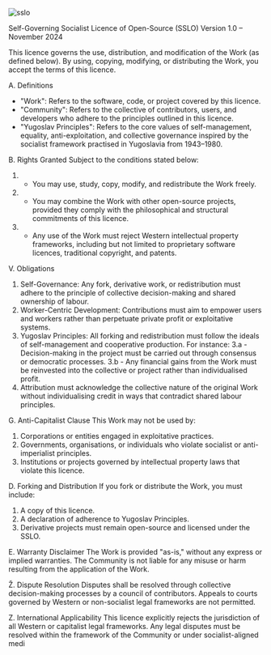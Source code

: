 
![sslo](https://github.com/user-attachments/assets/9ecef12b-aa45-4e96-a018-663c22e19531)

Self-Governing Socialist Licence of Open-Source (SSLO)
Version 1.0 – November 2024

This licence governs the use, distribution, and modification of the Work (as defined below). By using, copying, modifying, or distributing the Work, you accept the terms of this licence.

A. Definitions
- "Work": Refers to the software, code, or project covered by this licence.
- "Community": Refers to the collective of contributors, users, and developers who adhere to the principles outlined in this licence.
- "Yugoslav Principles": Refers to the core values of self-management, equality, anti-exploitation, and collective governance inspired by the socialist framework practised in Yugoslavia from 1943–1980.

B. Rights Granted
Subject to the conditions stated below:
1. - You may use, study, copy, modify, and redistribute the Work freely.
2. - You may combine the Work with other open-source projects, provided they comply with the philosophical and structural commitments of this licence.
3. - Any use of the Work must reject Western intellectual property frameworks, including but not limited to proprietary software licences, traditional copyright, and patents.

V. Obligations
1. Self-Governance: Any fork, derivative work, or redistribution must adhere to the principle of collective decision-making and shared ownership of labour.
2. Worker-Centric Development: Contributions must aim to empower users and workers rather than perpetuate private profit or exploitative systems.
3. Yugoslav Principles: All forking and redistribution must follow the ideals of self-management and cooperative production. For instance:
3.a - Decision-making in the project must be carried out through consensus or democratic processes.
3.b - Any financial gains from the Work must be reinvested into the collective or project rather than individualised profit.
4. Attribution must acknowledge the collective nature of the original Work without individualising credit in ways that contradict shared labour principles.

G. Anti-Capitalist Clause
This Work may not be used by:
1. Corporations or entities engaged in exploitative practices.
2. Governments, organisations, or individuals who violate socialist or anti-imperialist principles.
3. Institutions or projects governed by intellectual property laws that violate this licence.

D. Forking and Distribution
If you fork or distribute the Work, you must include:
1. A copy of this licence.
2. A declaration of adherence to Yugoslav Principles.
3. Derivative projects must remain open-source and licensed under the SSLO.

E. Warranty Disclaimer
The Work is provided "as-is," without any express or implied warranties. The Community is not liable for any misuse or harm resulting from the application of the Work.

Ž. Dispute Resolution
Disputes shall be resolved through collective decision-making processes by a council of contributors. Appeals to courts governed by Western or non-socialist legal frameworks are not permitted.

Z. International Applicability
This licence explicitly rejects the jurisdiction of all Western or capitalist legal frameworks. Any legal disputes must be resolved within the framework of the Community or under socialist-aligned medi
